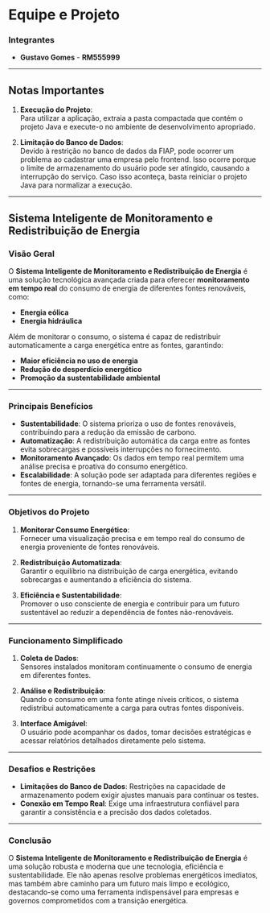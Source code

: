 # **Equipe e Projeto**

### **Integrantes**
- **Gustavo Gomes** - **RM555999**

---

## **Notas Importantes**

1. **Execução do Projeto**:  
   Para utilizar a aplicação, extraia a pasta compactada que contém o projeto Java e execute-o no ambiente de desenvolvimento apropriado.

2. **Limitação do Banco de Dados**:  
   Devido à restrição no banco de dados da FIAP, pode ocorrer um problema ao cadastrar uma empresa pelo frontend. Isso ocorre porque o limite de armazenamento do usuário pode ser atingido, causando a interrupção do serviço. Caso isso aconteça, basta reiniciar o projeto Java para normalizar a execução.

---

## **Sistema Inteligente de Monitoramento e Redistribuição de Energia**

### **Visão Geral**
O **Sistema Inteligente de Monitoramento e Redistribuição de Energia** é uma solução tecnológica avançada criada para oferecer **monitoramento em tempo real** do consumo de energia de diferentes fontes renováveis, como:  
- **Energia eólica**  
- **Energia hidráulica**  

Além de monitorar o consumo, o sistema é capaz de redistribuir automaticamente a carga energética entre as fontes, garantindo:  
- **Maior eficiência no uso de energia**  
- **Redução do desperdício energético**  
- **Promoção da sustentabilidade ambiental**

---

### **Principais Benefícios**
- **Sustentabilidade**: O sistema prioriza o uso de fontes renováveis, contribuindo para a redução da emissão de carbono.  
- **Automatização**: A redistribuição automática da carga entre as fontes evita sobrecargas e possíveis interrupções no fornecimento.  
- **Monitoramento Avançado**: Os dados em tempo real permitem uma análise precisa e proativa do consumo energético.  
- **Escalabilidade**: A solução pode ser adaptada para diferentes regiões e fontes de energia, tornando-se uma ferramenta versátil.  

---

### **Objetivos do Projeto**
1. **Monitorar Consumo Energético**:  
   Fornecer uma visualização precisa e em tempo real do consumo de energia proveniente de fontes renováveis.  

2. **Redistribuição Automatizada**:  
   Garantir o equilíbrio na distribuição de carga energética, evitando sobrecargas e aumentando a eficiência do sistema.  

3. **Eficiência e Sustentabilidade**:  
   Promover o uso consciente de energia e contribuir para um futuro sustentável ao reduzir a dependência de fontes não-renováveis.

---

### **Funcionamento Simplificado**
1. **Coleta de Dados**:  
   Sensores instalados monitoram continuamente o consumo de energia em diferentes fontes.  

2. **Análise e Redistribuição**:  
   Quando o consumo em uma fonte atinge níveis críticos, o sistema redistribui automaticamente a carga para outras fontes disponíveis.  

3. **Interface Amigável**:  
   O usuário pode acompanhar os dados, tomar decisões estratégicas e acessar relatórios detalhados diretamente pelo sistema.

---

### **Desafios e Restrições**
- **Limitações do Banco de Dados**: Restrições na capacidade de armazenamento podem exigir ajustes manuais para continuar os testes.  
- **Conexão em Tempo Real**: Exige uma infraestrutura confiável para garantir a consistência e a precisão dos dados coletados.

---

### **Conclusão**
O **Sistema Inteligente de Monitoramento e Redistribuição de Energia** é uma solução robusta e moderna que une tecnologia, eficiência e sustentabilidade. Ele não apenas resolve problemas energéticos imediatos, mas também abre caminho para um futuro mais limpo e ecológico, destacando-se como uma ferramenta indispensável para empresas e governos comprometidos com a transição energética.
